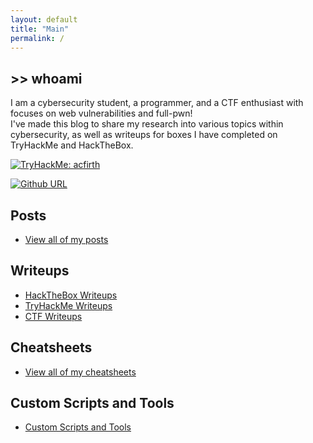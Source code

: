 ```yaml
---
layout: default
title: "Main"
permalink: /
---
```


## >> whoami
I am a cybersecurity student, a programmer, and a CTF enthusiast with focuses on web vulnerabilities and full-pwn!\
I've made this blog to share my research into various topics within cybersecurity, as well as writeups for boxes I have completed on TryHackMe and HackTheBox.

<a href="https://tryhackme.com/r/p/acfirth"><img src="https://tryhackme-badges.s3.amazonaws.com/acfirth.png" alt="TryHackMe: acfirth" /></a>

[![Github URL](https://img.shields.io/github/followers/acfirthh?label=Github&logo=Github&style=for-the-badge)](https://github.com/acfirthh)

## Posts
- [View all of my posts](/posts)

## Writeups
- [HackTheBox Writeups](/writeups/hackthebox)
- [TryHackMe Writeups](/writeups/tryhackme)
- [CTF Writeups](/writeups/ctf)

## Cheatsheets
- [View all of my cheatsheets](/cheatsheets)

## Custom Scripts and Tools
- [Custom Scripts and Tools](/tools)
